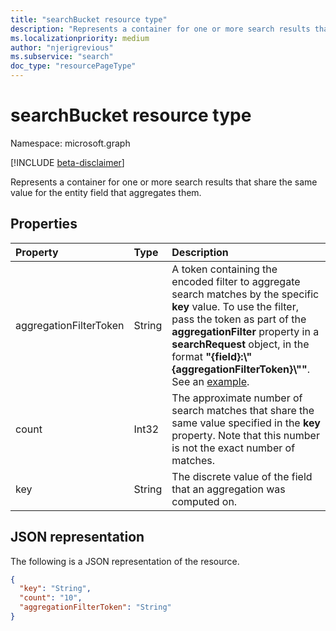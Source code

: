 ```yaml
---
title: "searchBucket resource type"
description: "Represents a container for one or more search results that share the same value for the entity field that aggregates them"
ms.localizationpriority: medium
author: "njerigrevious"
ms.subservice: "search"
doc_type: "resourcePageType"
---
```


# searchBucket resource type

Namespace: microsoft.graph

[!INCLUDE [beta-disclaimer](../../includes/beta-disclaimer.md)]

Represents a container for one or more search results that share the same value for the entity field that aggregates them. 

## Properties

| Property     | Type        | Description |
|:-------------|:------------|:------------|
|aggregationFilterToken|String| A token containing the encoded filter to aggregate search matches by the specific **key** value. To use the filter, pass the token as part of the **aggregationFilter** property in a **searchRequest** object, in the format **"{field}:\\"{aggregationFilterToken}\\""**. See an [example](/graph/search-concept-aggregation#example-2-apply-an-aggregation-filter-based-on-a-previous-request).|
|count|Int32| The approximate number of search matches that share the same value specified in the **key** property. Note that this number is not the exact number of matches.|
|key|String| The discrete value of the field that an aggregation was computed on.|

## JSON representation

The following is a JSON representation of the resource.

<!-- {
  "blockType": "resource",
  "optionalProperties": [

  ],
  "@odata.type": "microsoft.graph.searchBucket",
  "baseType": null
}-->

```json
{
  "key": "String",
  "count": "10",  
  "aggregationFilterToken": "String"
}
```
